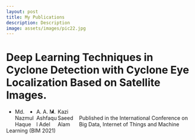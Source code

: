 ```yaml
---
layout: post
title: My Publications
description: Description
image: assets/images/pic22.jpg
---
```


<h1>Deep Learning Techniques in Cyclone Detection with Cyclone Eye Localization Based on Satellite Images.</h1>
<ul>
      <li style="width:12%; float:left;">Md. Nazmul Haque</li>
      <li style="width:12%; float:left;">A. A. M. Ashfaqul Adel</li>
      <li style="width:12%; float:left;">Kazi Saeed Alam</li>
   </ul>
   </br>
Published in the International Conference on Big Data, Internet of Things and Machine Learning (BIM 2021)